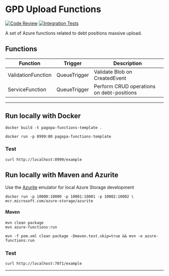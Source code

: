 # GPD Upload Functions

[![Code Review](https://github.com/pagopa/pagopa-gpd-upload-function/actions/workflows/code_review.yml/badge.svg)](https://github.com/pagopa/pagopa-gpd-upload-function/actions/workflows/code_review.yml)
[![Integration Tests](https://github.com/pagopa/pagopa-gpd-upload/actions/workflows/integration_test.yml/badge.svg)](https://github.com/pagopa/pagopa-gpd-upload/actions/workflows/integration_test.yml)

A set of Azure functions related to debt positions massive upload.

## Functions

| Function            | Trigger      | Description                               |
|---------------------|--------------|-------------------------------------------|
| ValidationFunction  | QueueTrigger | Validate Blob on CreatedEvent             |
| ServiceFunction     | QueueTrigger | Perform CRUD operations on debt-positions |

---

## Run locally with Docker
`docker build -t pagopa-functions-template .`

`docker run -p 8999:80 pagopa-functions-template`

### Test
`curl http://localhost:8999/example`

## Run locally with Maven and Azurite

Use the [Azurite](https://learn.microsoft.com/en-us/azure/storage/common/storage-use-azurite?tabs=visual-studio%2Cblob-storage) emulator for local Azure Storage development

```
docker run -p 10000:10000 -p 10001:10001 -p 10002:10002 \
mcr.microsoft.com/azure-storage/azurite
```
#### Maven
```
mvn clean package
mvn azure-functions:run
```

```
mvn -f pom.xml clean package -Dmaven.test.skip=true && mvn -e azure-functions:run
```
### Test
`curl http://localhost:7071/example` 

---